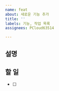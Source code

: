 ```yaml
---
name: feat
about: 새로운 기능 추가
title: ''
labels: 기능, 작업 목록
assignees: PCloud63514

---
```


## 설명

## 할 일

- [ ]
